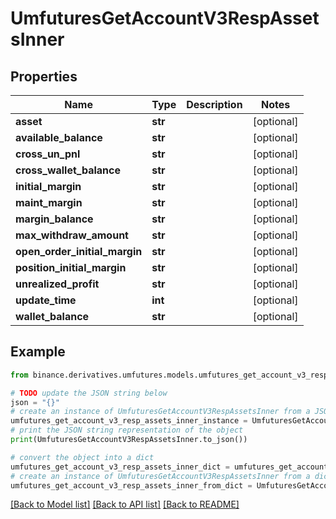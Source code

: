 # UmfuturesGetAccountV3RespAssetsInner


## Properties

Name | Type | Description | Notes
------------ | ------------- | ------------- | -------------
**asset** | **str** |  | [optional] 
**available_balance** | **str** |  | [optional] 
**cross_un_pnl** | **str** |  | [optional] 
**cross_wallet_balance** | **str** |  | [optional] 
**initial_margin** | **str** |  | [optional] 
**maint_margin** | **str** |  | [optional] 
**margin_balance** | **str** |  | [optional] 
**max_withdraw_amount** | **str** |  | [optional] 
**open_order_initial_margin** | **str** |  | [optional] 
**position_initial_margin** | **str** |  | [optional] 
**unrealized_profit** | **str** |  | [optional] 
**update_time** | **int** |  | [optional] 
**wallet_balance** | **str** |  | [optional] 

## Example

```python
from binance.derivatives.umfutures.models.umfutures_get_account_v3_resp_assets_inner import UmfuturesGetAccountV3RespAssetsInner

# TODO update the JSON string below
json = "{}"
# create an instance of UmfuturesGetAccountV3RespAssetsInner from a JSON string
umfutures_get_account_v3_resp_assets_inner_instance = UmfuturesGetAccountV3RespAssetsInner.from_json(json)
# print the JSON string representation of the object
print(UmfuturesGetAccountV3RespAssetsInner.to_json())

# convert the object into a dict
umfutures_get_account_v3_resp_assets_inner_dict = umfutures_get_account_v3_resp_assets_inner_instance.to_dict()
# create an instance of UmfuturesGetAccountV3RespAssetsInner from a dict
umfutures_get_account_v3_resp_assets_inner_from_dict = UmfuturesGetAccountV3RespAssetsInner.from_dict(umfutures_get_account_v3_resp_assets_inner_dict)
```
[[Back to Model list]](../README.md#documentation-for-models) [[Back to API list]](../README.md#documentation-for-api-endpoints) [[Back to README]](../README.md)


